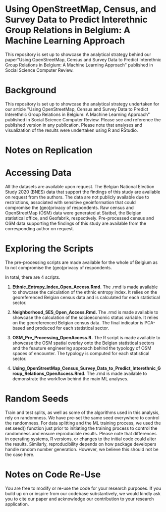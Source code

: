 # Using OpenStreetMap, Census, and Survey Data to Predict Interethnic Group Relations in Belgium: A Machine Learning Approach
This repository is set up to showcase the analytical strategy behind our paper"Using OpenStreetMap, Census and Survey Data to Predict Interethnic Group Relations in Belgium: A Machine Learning Approach" published in Social Science Computer Review.

# Background
This repository is set up to showcase the analytical strategy undertaken for our article "Using OpenStreetMap, Census and Survey Data to Predict Interethnic Group Relations in Belgium: A Machine Learning Approach" published in Social Science Computer Review.
Please see and reference the published version in any publication.
Please note that analyses and visualization of the results were undertaken using R and RStudio.

# Notes on Replication

# Accessing Data

All the datasets are available upon request. The Belgian National Election Study 2020 (BNES) data that support the findings of this study are available on request from the authors. The data are not publicly available due to restrictions, associated with sensitive geoinformation that could compromise the (geo)privacy of respondents. Raw census and OpenStreetMap (OSM) data were generated at Statbel, the Belgian statistical office, and Geofabrik, respectively. Pre-processed census and OSM data supporting the findings of this study are available from the corresponding author on request.

# Exploring the Scripts

The pre-processing scripts are made available for the whole of Belgium as to not compromise the (geo)privacy of respondents. 

In total, there are 4 scripts.

1. **Ethnic_Entropy_Index_Open_Access.Rmd.** The .rmd is made available to showcase the calculation of the ethnic entropy index. It relies on the georeferenced Belgian census data and is calculated for each statistical sector.

2. **Neighborhood_SES_Open_Access.Rmd.** The .rmd is made available to showcase the calculation of the socioeconomic status variable. It relies on the georeferenced Belgian census data. The final indicator is PCA-based and produced for each statistical sector.

3. **OSM_Pre_Processing_OpenAccess.R.** The R script is made available to showcase the OSM spatial overlay onto the Belgian statistical sectors and the feauture engineering approach behind the typology of OSM spaces of encounter. The typology is computed for each statistical sector.

4. **Using_OpenStreetMap_Census_Survey_Data_to_Predict_Interethnic_Group_Relations_OpenAccess.Rmd.** The .rmd is made available to demonstrate the workflow behind the main ML analyses.

# Random Seeds

Train and test splits, as well as some of the algorithms used in this analysis, rely on randomness. We have pre-set the same seed everywhere to control the randomness. For data splitting and the ML training process, we used the set.seed() function just prior to initiating the training process to control the randomness and ensure reproducible results. Please note that differences in operating systems, R versions, or changes to the initial code could alter the results. Similarly, reproducibility depends on how package developers handle random number generation. However, we believe this should not be the case here.

# Notes on Code Re-Use

You are free to modify or re-use the code for your research purposes. If you build up on or inspire from our codebase substantively, we would kindly ask you to cite our paper and acknowledge our contribution to your research application. 


